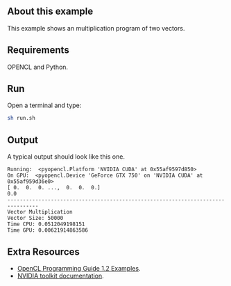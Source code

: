 ## About this example

This example shows an multiplication program of two vectors.

## Requirements

OPENCL and Python. 

## Run

Open a terminal and type:

```bash
sh run.sh
```


## Output

A typical output should look like this one. 

```
Running:  <pyopencl.Platform 'NVIDIA CUDA' at 0x55af9597d850>
On GPU:  <pyopencl.Device 'GeForce GTX 750' on 'NVIDIA CUDA' at 0x55af959d36e0>
[ 0.  0.  0. ...,  0.  0.  0.]
0.0
--------------------------------------------------------------------------------
Vector Multiplication
Vector Size: 50000
Time CPU: 0.0512049198151
Time GPU: 0.00621914863586

```

## Extra Resources

 * [OpenCL Programming Guide 1.2 Examples](https://github.com/bgaster/opencl-book-samples).
 * [NVIDIA toolkit documentation](https://developer.nvidia.com/cuda-toolkit).



